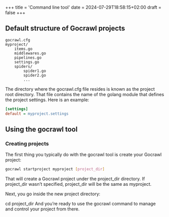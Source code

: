 +++
title = 'Command line tool'
date = 2024-07-29T18:58:15+02:00
draft = false
+++

## Default structure of Gocrawl projects

```
gocrawl.cfg
myproject/
    items.go
    middlewares.go
    pipelines.go
    settings.go
    spiders/
        spider1.go
        spider2.go
        ...
```
The directory where the gocrawl.cfg file resides is known as the project root directory. That file contains the name of the golang module that defines the project settings. Here is an example:

```ini
[settings]
default = myproject.settings
```

## Using the gocrawl tool

### Creating projects

The first thing you typically do with the gocrawl tool is create your Gocrawl project:

```bash
gocrawl startproject myproject [project_dir]
```
That will create a Gocrawl project under the project_dir directory. If project_dir wasn’t specified, project_dir will be the same as myproject.

Next, you go inside the new project directory:

cd project_dir
And you’re ready to use the gocrawl command to manage and control your project from there.